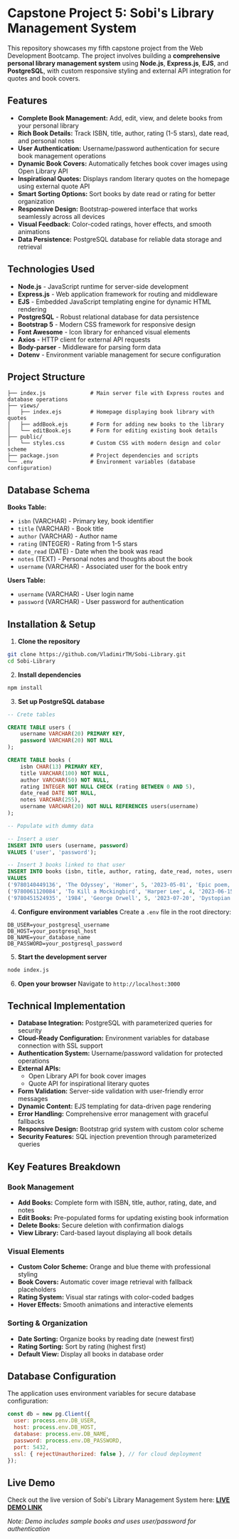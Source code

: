 # Capstone Project 5: Sobi's Library Management System

This repository showcases my fifth capstone project from the Web Development Bootcamp. The project involves building a **comprehensive personal library management system** using **Node.js**, **Express.js**, **EJS**, and **PostgreSQL**, with custom responsive styling and external API integration for quotes and book covers.

## Features

* **Complete Book Management:** Add, edit, view, and delete books from your personal library
* **Rich Book Details:** Track ISBN, title, author, rating (1-5 stars), date read, and personal notes
* **User Authentication:** Username/password authentication for secure book management operations
* **Dynamic Book Covers:** Automatically fetches book cover images using Open Library API
* **Inspirational Quotes:** Displays random literary quotes on the homepage using external quote API
* **Smart Sorting Options:** Sort books by date read or rating for better organization
* **Responsive Design:** Bootstrap-powered interface that works seamlessly across all devices
* **Visual Feedback:** Color-coded ratings, hover effects, and smooth animations
* **Data Persistence:** PostgreSQL database for reliable data storage and retrieval

## Technologies Used

* **Node.js** - JavaScript runtime for server-side development
* **Express.js** - Web application framework for routing and middleware
* **EJS** - Embedded JavaScript templating engine for dynamic HTML rendering
* **PostgreSQL** - Robust relational database for data persistence
* **Bootstrap 5** - Modern CSS framework for responsive design
* **Font Awesome** - Icon library for enhanced visual elements
* **Axios** - HTTP client for external API requests
* **Body-parser** - Middleware for parsing form data
* **Dotenv** - Environment variable management for secure configuration

## Project Structure

```
├── index.js              # Main server file with Express routes and database operations
├── views/
│   ├── index.ejs         # Homepage displaying book library with quotes
│   ├── addBook.ejs       # Form for adding new books to the library
│   └── editBook.ejs      # Form for editing existing book details
├── public/
│   └── styles.css        # Custom CSS with modern design and color scheme
├── package.json          # Project dependencies and scripts
└── .env                  # Environment variables (database configuration)
```

## Database Schema

**Books Table:**
* `isbn` (VARCHAR) - Primary key, book identifier
* `title` (VARCHAR) - Book title
* `author` (VARCHAR) - Author name
* `rating` (INTEGER) - Rating from 1-5 stars
* `date_read` (DATE) - Date when the book was read
* `notes` (TEXT) - Personal notes and thoughts about the book
* `username` (VARCHAR) - Associated user for the book entry

**Users Table:**
* `username` (VARCHAR) - User login name
* `password` (VARCHAR) - User password for authentication

## Installation & Setup

1. **Clone the repository**
```bash
git clone https://github.com/VladimirTM/Sobi-Library.git
cd Sobi-Library
```

2. **Install dependencies**
```bash
npm install
```

3. **Set up PostgreSQL database**
```sql
-- Crete tables

CREATE TABLE users (
    username VARCHAR(20) PRIMARY KEY,
    password VARCHAR(20) NOT NULL
);

CREATE TABLE books (
    isbn CHAR(13) PRIMARY KEY,
    title VARCHAR(100) NOT NULL,
    author VARCHAR(50) NOT NULL,
    rating INTEGER NOT NULL CHECK (rating BETWEEN 0 AND 5),
    date_read DATE NOT NULL,
    notes VARCHAR(255),
    username VARCHAR(20) NOT NULL REFERENCES users(username)
);

-- Populate with dummy data

-- Insert a user
INSERT INTO users (username, password)
VALUES ('user', 'password');

-- Insert 3 books linked to that user
INSERT INTO books (isbn, title, author, rating, date_read, notes, username)
VALUES
('9780140449136', 'The Odyssey', 'Homer', 5, '2023-05-01', 'Epic poem, really enjoyed it', 'user'),
('9780061120084', 'To Kill a Mockingbird', 'Harper Lee', 4, '2023-06-15', 'Powerful story about justice', 'user'),
('9780451524935', '1984', 'George Orwell', 5, '2023-07-20', 'Dystopian classic, very thought-provoking', 'user');
```

4. **Configure environment variables**
Create a `.env` file in the root directory:
```
DB_USER=your_postgresql_username
DB_HOST=your_postgresql_host
DB_NAME=your_database_name
DB_PASSWORD=your_postgresql_password
```

5. **Start the development server**
```bash
node index.js
```

6. **Open your browser**
   Navigate to `http://localhost:3000`

## Technical Implementation

* **Database Integration:** PostgreSQL with parameterized queries for security
* **Cloud-Ready Configuration:** Environment variables for database connection with SSL support
* **Authentication System:** Username/password validation for protected operations
* **External APIs:** 
  - Open Library API for book cover images
  - Quote API for inspirational literary quotes
* **Form Validation:** Server-side validation with user-friendly error messages
* **Dynamic Content:** EJS templating for data-driven page rendering
* **Error Handling:** Comprehensive error management with graceful fallbacks
* **Responsive Design:** Bootstrap grid system with custom color scheme
* **Security Features:** SQL injection prevention through parameterized queries

## Key Features Breakdown

### Book Management
* **Add Books:** Complete form with ISBN, title, author, rating, date, and notes
* **Edit Books:** Pre-populated forms for updating existing book information
* **Delete Books:** Secure deletion with confirmation dialogs
* **View Library:** Card-based layout displaying all book details

### Visual Elements
* **Custom Color Scheme:** Orange and blue theme with professional styling
* **Book Covers:** Automatic cover image retrieval with fallback placeholders
* **Rating System:** Visual star ratings with color-coded badges
* **Hover Effects:** Smooth animations and interactive elements

### Sorting & Organization
* **Date Sorting:** Organize books by reading date (newest first)
* **Rating Sorting:** Sort by rating (highest first)
* **Default View:** Display all books in database order

## Database Configuration

The application uses environment variables for secure database configuration:

```javascript
const db = new pg.Client({
  user: process.env.DB_USER,
  host: process.env.DB_HOST,
  database: process.env.DB_NAME,
  password: process.env.DB_PASSWORD,
  port: 5432,
  ssl: { rejectUnauthorized: false }, // for cloud deployment
});
```

## Live Demo

Check out the live version of Sobi's Library Management System here: 
**[LIVE DEMO LINK](https://sobis-library.onrender.com/)**

*Note: Demo includes sample books and uses user/password for authentication*
